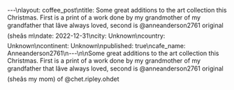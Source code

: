 ---\nlayout: coffee_post\ntitle: Some great additions to the art collection this Christmas. First is a print of a work done by my grandmother of my grandfather that Iâve always loved, second is @anneanderson2761 original (sheâs m\ndate: 2022-12-31\ncity: Unknown\ncountry: Unknown\ncontinent: Unknown\npublished: true\ncafe_name: Anneanderson2761\n---\n\nSome great additions to the art collection this Christmas. First is a print of a work done by my grandmother of my grandfather that Iâve always loved, second is @anneanderson2761 original (sheâs my mom) of @chet.ripley.ohdet